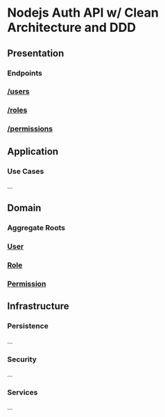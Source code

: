 # Nodejs Auth API w/ Clean Architecture and DDD

## Presentation

### Endpoints

### [/users](docs/api/user.routes.md)
### [/roles](docs/api/role.routes.md)
### [/permissions](docs/api/permission.routes.md)

## Application

### Use Cases
...

## Domain
### Aggregate Roots
### [User](docs/domain/User.aggregate.md)
### [Role](docs/domain/Role.aggregate.md)
### [Permission](docs/domain/Permission.aggregate.md)

## Infrastructure
### Persistence
...
### Security
...
### Services
...

